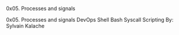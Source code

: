 0x05. Processes and signals

0x05. Processes and signals DevOps Shell Bash Syscall Scripting By: Sylvain Kalache
